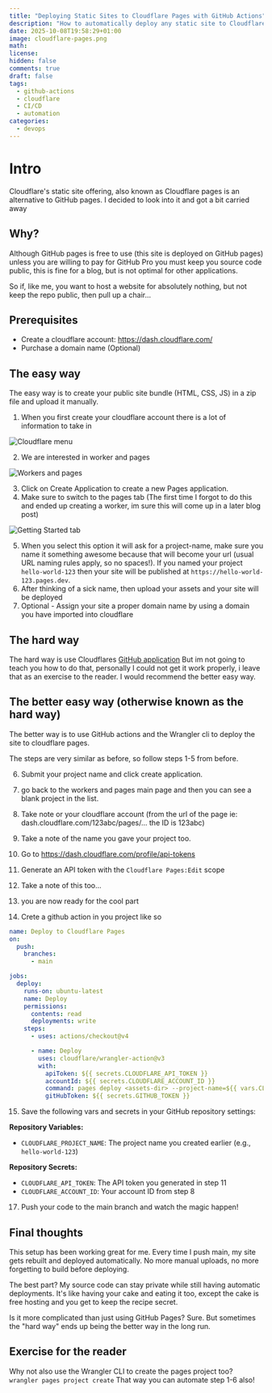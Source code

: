 ```yaml
---
title: "Deploying Static Sites to Cloudflare Pages with GitHub Actions"
description: "How to automatically deploy any static site to Cloudflare Pages using GitHub Actions and the Wrangler CLI."
date: 2025-10-08T19:58:29+01:00
image: cloudflare-pages.png
math: 
license: 
hidden: false
comments: true
draft: false
tags:
  - github-actions
  - cloudflare
  - CI/CD
  - automation
categories:
  - devops
---
```

# Intro

Cloudflare's static site offering, also known as Cloudflare pages is an alternative to GitHub pages. I decided to look into it and got a bit carried away

## Why?

Although GitHub pages is free to use (this site is deployed on GitHub pages) unless you are willing to pay for GitHub Pro you must keep you source code public, this is fine for a blog, but is not optimal for other applications.

So if, like me, you want to host a website for absolutely nothing, but not keep the repo public, then pull up a chair...

## Prerequisites

- Create a cloudflare account: https://dash.cloudflare.com/
- Purchase a domain name (Optional)

## The easy way

The easy way is to create your public site bundle (HTML, CSS, JS) in a zip file and upload it manually.

1. When you first create your cloudflare account there is a lot of information to take in

![Cloudflare menu](image.png)

2. We are interested in worker and pages

![Workers and pages](image-1.png)

3. Click on Create Application to create a new Pages application.
4. Make sure to switch to the pages tab (The first time I forgot to do this and ended up creating a worker, im sure this will come up in a later blog post)

![Getting Started tab](image-2.png)

5. When you select this option it will ask for a project-name, make sure you name it something awesome because that will become your url (usual URL naming rules apply, so no spaces!). If you named your project `hello-world-123` then your site will be published at `https://hello-world-123.pages.dev`.
6. After thinking of a sick name, then upload your assets and your site will be deployed
7. Optional - Assign your site a proper domain name by using a domain you have imported into cloudflare


## The hard way

The hard way is use Cloudflares [GitHub application](https://developers.cloudflare.com/pages/configuration/git-integration/github-integration/) But im not going to teach you how to do that, personally I could not get it work properly, i leave that as an exercise to the reader. I would recommend the better easy way.

## The better easy way (otherwise known as the hard way)

The better way is to use GitHub actions and the Wrangler cli to deploy the site to cloudflare pages.

The steps are very similar as before, so follow steps 1-5 from before.

6. Submit your project name and click create application.

7. go back to the workers and pages main page and then you can see a blank project in the list.

8. Take note or your cloudflare account (from the url of the page ie: dash.cloudflare.com/123abc/pages/... the ID is 123abc)

9. Take a note of the name you gave your project too.

10. Go to https://dash.cloudflare.com/profile/api-tokens

11. Generate an API token with the `Cloudflare Pages:Edit` scope

12. Take a note of this too...

13. you are now ready for the cool part

14. Crete a github action in you project like so

```yaml
name: Deploy to Cloudflare Pages
on:
  push:
    branches:
      - main

jobs:
  deploy:
    runs-on: ubuntu-latest
    name: Deploy
    permissions:
      contents: read
      deployments: write
    steps:
      - uses: actions/checkout@v4

      - name: Deploy
        uses: cloudflare/wrangler-action@v3
        with:
          apiToken: ${{ secrets.CLOUDFLARE_API_TOKEN }}
          accountId: ${{ secrets.CLOUDFLARE_ACCOUNT_ID }}
          command: pages deploy <assets-dir> --project-name=${{ vars.CLOUDFLARE_PROJECT_NAME }}
          gitHubToken: ${{ secrets.GITHUB_TOKEN }}
```

15. Save the following vars and secrets in your GitHub repository settings:

**Repository Variables:**
- `CLOUDFLARE_PROJECT_NAME`: The project name you created earlier (e.g., `hello-world-123`)

**Repository Secrets:**
- `CLOUDFLARE_API_TOKEN`: The API token you generated in step 11
- `CLOUDFLARE_ACCOUNT_ID`: Your account ID from step 8

17. Push your code to the main branch and watch the magic happen!

## Final thoughts

This setup has been working great for me. Every time I push main, my site gets rebuilt and deployed automatically. No more manual uploads, no more forgetting to build before deploying.

The best part? My source code can stay private while still having automatic deployments. It's like having your cake and eating it too, except the cake is free hosting and you get to keep the recipe secret.

Is it more complicated than just using GitHub Pages? Sure. But sometimes the "hard way" ends up being the better way in the long run.

## Exercise for the reader

Why not also use the Wrangler CLI to create the pages project too? `wrangler pages project create` That way you can automate step 1-6 also!
